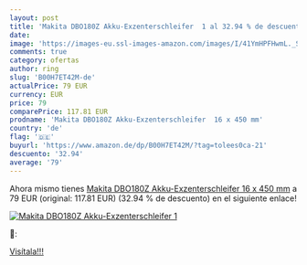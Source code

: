 ```yaml
---
layout: post
title: 'Makita DBO180Z Akku-Exzenterschleifer  1 al 32.94 % de descuento'
date: 
image: 'https://images-eu.ssl-images-amazon.com/images/I/41YmHPFHwmL._SL200_.jpg'
comments: true
category: ofertas
author: ring
slug: 'B00H7ET42M-de'
actualPrice: 79 EUR
currency: EUR
price: 79
comparePrice: 117.81 EUR
prodname: 'Makita DBO180Z Akku-Exzenterschleifer  16 x 450 mm'
country: 'de'
flag: '🇩🇪'
buyurl: 'https://www.amazon.de/dp/B00H7ET42M/?tag=tolees0ca-21'
descuento: '32.94'
average: '79'
---
```


Ahora mismo tienes [Makita DBO180Z Akku-Exzenterschleifer  16 x 450 mm](https://www.amazon.de/dp/B00H7ET42M/?tag=tolees0ca-21) a 79 EUR (original: 117.81 EUR) (32.94 %  de descuento) en el siguiente enlace!

[![Makita DBO180Z Akku-Exzenterschleifer  1](https://images-eu.ssl-images-amazon.com/images/I/41YmHPFHwmL._SL200_.jpg)](https://www.amazon.de/dp/B00H7ET42M/?tag=tolees0ca-21)

🔎:


[Visítala!!!](https://www.amazon.de/dp/B00H7ET42M/?tag=tolees0ca-21)
